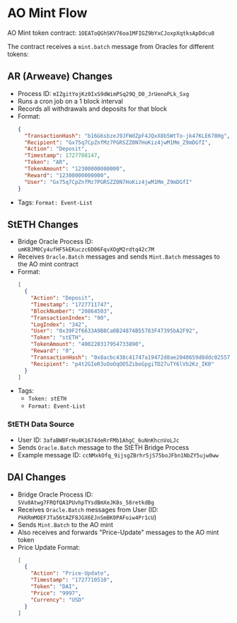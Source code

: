 # AO Mint Flow

AO Mint token contract: `1OEAToQGhSKV76oa1MFIGZ9bYxCJoxpXqtksApDdcu8`

The contract receives a `mint.batch` message from Oracles for different tokens:

## AR (Arweave) Changes

- Process ID: `mIZgitYojKz0IxS9dWimPSq29Q_D0_JrUenoPLk_Sxg`
- Runs a cron job on a 1 block interval
- Records all withdrawals and deposits for that block
- Format:
  ```json
  {
    "TransactionHash": "b16G6sbzeJ9JFWdZpF4JQxX8b5WtTo-jk47KLE678Hg",
    "Recipient": "Gx75q7CpZnfMz7PGRSZZ0N7HoKiz4jwM1Mm_Z9mDGfI",
    "Action": "Deposit",
    "Timestamp": 1727708147,
    "Token": "AR",
    "TokenAmount": "12300000000000",
    "Reward": "12300000000000",
    "User": "Gx75q7CpZnfMz7PGRSZZ0N7HoKiz4jwM1Mm_Z9mDGfI"
  }
  ```
- Tags: `Format: Event-List`

## StETH Changes

- Bridge Oracle Process ID: `umKBJM0Cy4ufHF5kEKuczc6D06FqvXOgM2rdtq42c7M`
- Receives `Oracle.Batch` messages and sends `Mint.Batch` messages to the AO mint contract
- Format:
  ```json
  [
    {
      "Action": "Deposit",
      "Timestamp": "1727711747",
      "BlockNumber": "20864503",
      "TransactionIndex": "90",
      "LogIndex": "342",
      "User": "0x39F2f6633A9B8Ca0B24874B55783F47395bA2F92",
      "Token": "stETH",
      "TokenAmount": "400220317954733890",
      "Reward": "0",
      "TransactionHash": "0x8acbc438c41747a19472d8ae2040659d8ddc02557ebd4a4c895c204a23dab3aa",
      "Recipient": "p4t2GIeR3uOoOqOO5ZiboGpgiTD27uTY6lVb2Kz_IK0"
    }
  ]
  ```
- Tags:
  - `Token: stETH`
  - `Format: Event-List`

### StETH Data Source

- User ID: `3afaBWBFrHu4K1674deRrFMb1AhgC_6uNnKhcnVoLJc`
- Sends `Oracle.Batch` message to the StETH Bridge Process
- Example message ID: `ccNMxkOfq_9ijsgZBrhr5jS75boJFbn1NbZY5ujw0ww`

## DAI Changes

- Bridge Oracle Process ID: `SVu0Atwg7FRQfQA1PUvhpTYsdBmXeJK8s_58retkdBg`
- Receives `Oracle.Batch` messages from User (ID: `PkKRmMOEFJTa56tAZF8JGX6EJnSmBK0PAFoiw4Pr1cU`)
- Sends `Mint.Batch` to the AO mint
- Also receives and forwards "Price-Update" messages to the AO mint token
- Price Update Format:
  ```json
  [
    {
      "Action": "Price-Update",
      "Timestamp": "1727710510",
      "Token": "DAI",
      "Price": "9997",
      "Currency": "USD"
    }
  ]
  ```
